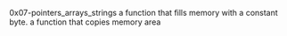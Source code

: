0x07-pointers_arrays_strings
a function that fills memory with a constant byte.
a function that copies memory area

